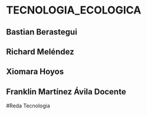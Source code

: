 # TECNOLOGIA_ECOLOGICA
## Bastian Berastegui
## Richard Meléndez 
## Xiomara Hoyos
## Franklin Martínez Ávila Docente
#Reda Tecnologia
##   
